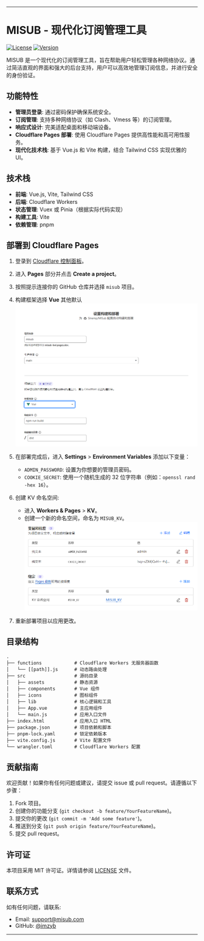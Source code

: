 
---

# MISUB - 现代化订阅管理工具

[![License](https://img.shields.io/badge/license-MIT-blue.svg)](LICENSE)
[![Version](https://img.shields.io/badge/version-1.0.0-green.svg)]()

MISUB 是一个现代化的订阅管理工具，旨在帮助用户轻松管理各种网络协议。通过简洁直观的界面和强大的后台支持，用户可以高效地管理订阅信息，并进行安全的身份验证。

## 功能特性

- **管理员登录**: 通过密码保护确保系统安全。
- **订阅管理**: 支持多种网络协议（如 Clash、Vmess 等）的订阅管理。
- **响应式设计**: 完美适配桌面和移动端设备。
- **Cloudflare Pages 部署**: 使用 Cloudflare Pages 提供高性能和高可用性服务。
- **现代化技术栈**: 基于 Vue.js 和 Vite 构建，结合 Tailwind CSS 实现优雅的 UI。

## 技术栈

- **前端**: Vue.js, Vite, Tailwind CSS
- **后端**: Cloudflare Workers
- **状态管理**: Vuex 或 Pinia（根据实际代码实现）
- **构建工具**: Vite
- **依赖管理**: pnpm

## 部署到 Cloudflare Pages

1. 登录到 [Cloudflare 控制面板](https://dash.cloudflare.com/)。
2. 进入 **Pages** 部分并点击 **Create a project**。
3. 按照提示连接你的 GitHub 仓库并选择 `misub` 项目。
4. 构建框架选择 **Vue** 其他默认
   ![alt text](image-1.png)
5. 在部署完成后，进入 **Settings** > **Environment Variables** 添加以下变量：
   - `ADMIN_PASSWORD`: 设置为你想要的管理员密码。
   - `COOKIE_SECRET`: 使用一个随机生成的 32 位字符串（例如：`openssl rand -hex 16`）。

6. 创建 KV 命名空间:
   - 进入 **Workers & Pages** > **KV**。
   - 创建一个新的命名空间，命名为 `MISUB_KV`。
   ![alt text](image.png)

7. 重新部署项目以应用更改。

## 目录结构

```
.
├── functions            # Cloudflare Workers 无服务器函数
│   └── [[path]].js      # 动态路由处理
├── src                  # 源码目录
│   ├── assets           # 静态资源
│   ├── components       # Vue 组件
│   ├── icons            # 图标组件
│   ├── lib              # 核心逻辑和工具
│   ├── App.vue          # 主应用组件
│   └── main.js          # 应用入口文件
├── index.html           # 应用入口 HTML
├── package.json         # 项目依赖和脚本
├── pnpm-lock.yaml       # 锁定依赖版本
├── vite.config.js       # Vite 配置文件
└── wrangler.toml        # Cloudflare Workers 配置
```

## 贡献指南

欢迎贡献！如果你有任何问题或建议，请提交 issue 或 pull request。请遵循以下步骤：

1. Fork 项目。
2. 创建你的功能分支 (`git checkout -b feature/YourFeatureName`)。
3. 提交你的更改 (`git commit -m 'Add some feature'`)。
4. 推送到分支 (`git push origin feature/YourFeatureName`)。
5. 提交 pull request。

## 许可证

本项目采用 MIT 许可证。详情请参阅 [LICENSE](LICENSE) 文件。

## 联系方式

如有任何问题，请联系:

- Email: [support@misub.com](mailto:support@misub.com)
- GitHub: [@imzyb](https://github.com/imzyb)

---
